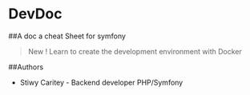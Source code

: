 # DevDoc

##A doc a cheat Sheet for symfony

>New ! Learn to create the development environment with Docker


##Authors

- Stiwy Caritey - Backend developer PHP/Symfony